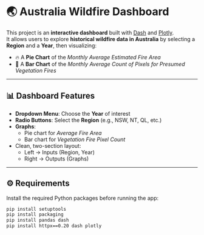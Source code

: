 # 🌏 Australia Wildfire Dashboard  

This project is an **interactive dashboard** built with [Dash](https://dash.plotly.com/) and [Plotly](https://plotly.com/python/).  
It allows users to explore **historical wildfire data in Australia** by selecting a **Region** and a **Year**, then visualizing:  

- 🔥 A **Pie Chart** of the *Monthly Average Estimated Fire Area*  
- 🌱 A **Bar Chart** of the *Monthly Average Count of Pixels for Presumed Vegetation Fires*  

---

## 📊 Dashboard Features  

- **Dropdown Menu**: Choose the **Year** of interest  
- **Radio Buttons**: Select the **Region** (e.g., NSW, NT, QL, etc.)  
- **Graphs**:
  - Pie chart for *Average Fire Area*  
  - Bar chart for *Vegetation Fire Pixel Count*  
- Clean, two-section layout:  
  - Left → Inputs (Region, Year)  
  - Right → Outputs (Graphs)  

---

## ⚙️ Requirements  

Install the required Python packages before running the app:  

```bash
pip install setuptools
pip install packaging
pip install pandas dash
pip install httpx==0.20 dash plotly
